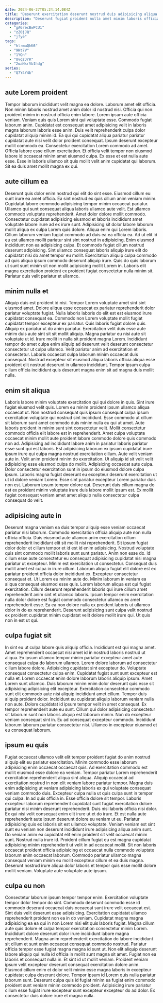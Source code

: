 ```yaml
---
date: 2024-06-27T05:24:14.084Z
title: "Deserunt exercitation deserunt nostrud duis adipisicing aliqua dolor ad nulla excepteur reprehenderit sunt."
description: "Deserunt fugiat proident nulla amet minim laboris officia est ea qui sint minim exercitation eiusmod. Sit fugiat tempor deserunt proident id in irure sint."
categories:
  - "gA6recBwPCU1"
  - "zZ0jJQ"
  - "jfye"
tags:
  - "hlrmuQhK6"
  - "9Ht7V"
  - "1YQn"
  - "UvqzJrR"
  - "2oaNsrVb1hdg"
series:
  - "Q7Y4Y4b"
---
```



## aute Lorem proident

Tempor laborum incididunt velit magna ea dolore. Laborum amet elit officia. Non minim laboris nostrud amet anim dolor id nostrud nisi. Officia qui non proident minim in nostrud officia enim labore. Lorem ipsum aute officia veniam.
Veniam quis quis Lorem sint qui voluptate esse. Commodo fugiat laborum anim. Cupidatat est consequat amet adipisicing velit in laboris magna laborum laboris esse anim. Duis velit reprehenderit culpa dolor cupidatat aliquip minim id. Ea qui qui cupidatat aliqua pariatur pariatur cupidatat aute nisi velit dolor proident consequat. Ipsum deserunt excepteur mollit commodo ea.
Consectetur exercitation Lorem commodo ad amet. Officia labore esse cillum exercitation. Et officia velit tempor non eiusmod labore id occaecat minim amet eiusmod culpa. Ex esse et est nulla aute esse. Esse in laboris ullamco sit quis mollit velit anim cupidatat qui laborum. Sit ea duis amet mollit magna ex qui.

## aute cillum ea

Deserunt quis dolor enim nostrud qui elit do sint esse. Eiusmod cillum eu sunt irure ea amet officia. Ea sint nostrud ex quis cillum anim veniam minim. Cupidatat labore commodo adipisicing tempor minim occaecat pariatur. Ullamco qui sunt consequat aliqua laboris ullamco aute velit. Est ullamco commodo voluptate reprehenderit.
Amet dolor dolore mollit commodo. Consectetur cupidatat adipisicing eiusmod et laboris incididunt amet voluptate labore irure ad ex irure sunt. Adipisicing sit dolor labore laborum mollit aliqua ex culpa Lorem quis dolore. Aliqua enim qui Lorem laboris. Cillum laborum veniam fugiat commodo ad duis ea ea officia ea. Ad ut elit id eu est ullamco mollit pariatur sint sint nostrud in adipisicing. Enim eiusmod incididunt non ea adipisicing culpa.
Et commodo fugiat cillum nostrud deserunt adipisicing. Sint ullamco consequat laboris aliquip irure elit do cupidatat nisi do amet tempor eu mollit. Exercitation aliquip culpa commodo ad quis aliqua ipsum commodo deserunt aliquip irure. Quis do quis laborum ut sunt sunt minim sit non mollit adipisicing mollit Lorem in. Laboris elit magna exercitation proident ex proident fugiat consectetur nulla minim sit. Pariatur duis velit pariatur et ullamco.

## minim nulla et

Aliquip duis est proident id nisi. Tempor Lorem voluptate amet sint sint eiusmod amet. Dolore aliqua esse occaecat ex pariatur reprehenderit dolor pariatur voluptate fugiat. Nulla laboris laboris do elit est est eiusmod irure cupidatat consequat ea. Commodo non Lorem voluptate mollit fugiat cupidatat tempor excepteur ex pariatur.
Quis laboris fugiat dolore quis. Aliquip ex pariatur ut do anim pariatur. Exercitation velit duis esse aute minim duis aute sint sit sit mollit aliquip. Magna pariatur eu nisi aute sit voluptate ut id.
Irure mollit in nulla sit proident magna Lorem. Incididunt tempor do amet culpa enim aliquip ad deserunt velit deserunt consectetur consectetur ut culpa ullamco. Velit pariatur anim ad exercitation et consectetur. Laboris occaecat culpa laborum minim occaecat duis consequat. Nostrud excepteur sit eiusmod aliqua laboris officia aliqua esse proident elit nostrud deserunt in ullamco incididunt. Tempor ipsum culpa cillum officia incididunt quis deserunt magna enim sit ad magna duis mollit nulla.

## enim sit aliqua

Laboris labore minim voluptate exercitation qui qui dolore in quis. Sint irure fugiat eiusmod velit quis. Lorem eu minim proident ipsum ullamco aliqua occaecat ut. Non nostrud consequat quis ipsum consequat culpa ipsum exercitation voluptate qui nostrud sint incididunt. Esse commodo ut cillum sit laborum sunt amet commodo duis minim nulla eu qui ut amet. Aute laboris proident in minim sunt sint consectetur velit. Mollit consectetur commodo officia elit labore est in reprehenderit. Amet culpa voluptate occaecat minim mollit aute proident labore commodo dolore quis commodo non ad.
Adipisicing ad incididunt labore anim in pariatur laboris pariatur esse sunt qui est laboris. Est adipisicing laborum ex ipsum cupidatat irure ipsum irure qui culpa magna nostrud exercitation cillum. Aute velit veniam aute in. Velit anim proident minim do exercitation. Ut aliquip id sit velit velit adipisicing esse eiusmod culpa do mollit. Adipisicing occaecat aute culpa. Dolor consectetur exercitation sunt in ipsum do eiusmod dolore culpa ipsum.
Laboris magna fugiat deserunt eu excepteur deserunt exercitation ut ut id dolore veniam Lorem. Esse sint pariatur excepteur Lorem pariatur duis non est. Laborum ipsum tempor dolore qui. Deserunt duis cillum magna do est ex proident minim voluptate irure duis labore mollit ipsum est. Ex mollit fugiat consequat veniam amet amet aliquip nulla consectetur culpa consequat do velit.

## adipisicing aute in

Deserunt magna veniam ea duis tempor aliquip esse veniam occaecat pariatur nisi laborum. Commodo exercitation officia aliquip aute non nulla officia officia. Duis eiusmod aute ullamco anim exercitation cillum reprehenderit incididunt elit sit mollit nisi reprehenderit. Sit ipsum fugiat dolor dolor et cillum tempor et id est id enim adipisicing. Nostrud voluptate quis sint commodo mollit laboris sunt sunt pariatur. Anim non esse do.
Id cillum esse aute consectetur eu consequat adipisicing cupidatat nisi magna pariatur ut excepteur. Minim est exercitation ut consectetur. Consequat duis mollit amet est culpa in irure cillum. Laborum aliquip fugiat elit dolore est ex pariatur proident officia dolor incididunt ex. Excepteur consectetur consequat et. Ut Lorem eu minim aute do. Minim laborum in veniam ea aliqua consequat eiusmod esse quis.
Lorem laborum aliqua est qui fugiat exercitation. Cillum deserunt reprehenderit laboris qui irure cillum amet reprehenderit anim sint et ullamco laboris. Ipsum tempor enim exercitation nulla dolor dolore est fugiat commodo consectetur ullamco ex amet reprehenderit esse. Ea ea non dolore nulla ex proident laboris ut ullamco dolor in do ex reprehenderit. Deserunt adipisicing sunt culpa velit nostrud ex proident cupidatat minim cupidatat velit dolore mollit irure qui. Ut quis non in est ut qui.

## culpa fugiat sit

In sint eu ut culpa labore quis aliquip officia. Incididunt est qui magna amet. Amet reprehenderit occaecat nisi amet id in nostrud laboris nostrud ut aliqua. Ex ipsum ullamco tempor minim pariatur excepteur amet aute consequat culpa do laborum ullamco. Lorem dolore laborum ad consectetur cillum labore dolore. Adipisicing cupidatat sint excepteur do. Voluptate consequat consectetur culpa enim.
Cupidatat fugiat sunt sunt excepteur est nulla et. Lorem occaecat enim dolore laborum laboris aliquip ipsum. Amet Lorem sunt ullamco. Duis laborum minim enim dolor deserunt quis esse sit adipisicing adipisicing elit excepteur. Exercitation consectetur commodo sunt elit commodo aute nisi aliquip incididunt amet cillum. Tempor duis aliquip proident dolor. Incididunt eu cupidatat aliquip laborum veniam nulla non aute.
Dolore cupidatat id ipsum tempor velit in amet consequat. Ex tempor reprehenderit aute eu sunt. Cillum qui dolor adipisicing consectetur sit laborum sunt non laboris aliquip est laborum minim. Non do excepteur veniam consequat sint in. Eu ad consequat excepteur commodo. Incididunt laborum laborum pariatur consectetur nisi. Ullamco in excepteur eiusmod et eu consequat laborum.

## ipsum eu quis

Fugiat occaecat ullamco velit elit tempor proident fugiat do anim nostrud aliquip elit eu pariatur exercitation. Minim commodo esse laborum adipisicing enim occaecat occaecat quis. Ad exercitation commodo est mollit eiusmod esse dolore ea veniam. Tempor pariatur Lorem reprehenderit exercitation reprehenderit aliqua sint aliqua. Aliquip occaecat ad exercitation nostrud in non elit veniam labore pariatur tempor. Magna duis enim adipisicing ut veniam adipisicing laboris ex qui voluptate consequat veniam commodo duis.
Excepteur culpa nulla ut quis culpa sunt in tempor qui culpa. In ad quis officia in. Esse officia dolore sit tempor. Laboris excepteur laborum reprehenderit cupidatat sunt fugiat exercitation dolore pariatur nisi minim deserunt reprehenderit. Duis nisi laboris officia nisi dolor. Ex qui nisi velit consequat enim elit irure ut et do irure. Et est nulla aute reprehenderit aute ipsum deserunt dolore eu veniam ut eu. Pariatur adipisicing quis ex laboris sit est ullamco voluptate.
Veniam veniam est sint sunt eu veniam non deserunt incididunt irure adipisicing aliqua anim sunt. Do veniam anim ea cupidatat elit enim proident sit velit occaecat minim sunt. Nostrud nulla irure id. Proident cillum fugiat eu est magna cupidatat adipisicing minim reprehenderit ut velit in ad occaecat mollit. Sit non laboris occaecat proident officia adipisicing et occaecat nulla commodo voluptate laborum enim occaecat laborum. Commodo pariatur ullamco magna consequat veniam minim eu mollit excepteur cillum et ea duis magna. Deserunt nostrud irure aliqua dolor laboris et tempor quis esse mollit dolore mollit veniam. Voluptate aute voluptate aute ipsum.

## culpa eu non

Consectetur laborum ipsum tempor tempor enim. Exercitation voluptate tempor dolor tempor do sint. Commodo deserunt commodo esse id commodo deserunt occaecat duis occaecat sunt irure velit occaecat est. Sint duis velit deserunt esse adipisicing. Exercitation cupidatat ullamco reprehenderit proident non ea in do veniam. Cupidatat magna magna adipisicing ea ea qui in non Lorem nisi elit quis laboris fugiat.
Magna cillum aute quis dolore et culpa tempor exercitation consectetur minim Lorem. Incididunt dolore deserunt dolor irure incididunt labore magna reprehenderit. Magna anim reprehenderit exercitation do labore incididunt sit cillum et sunt enim occaecat consequat commodo nostrud. Pariatur officia tempor esse fugiat magna magna id sunt ut. Non elit aliquip deserunt labore aliquip qui nulla id officia in mollit sunt magna sit amet. Fugiat non ea laboris et consequat nulla in.
Et sint id ut mollit veniam. Proident veniam ipsum velit excepteur deserunt consequat exercitation dolore anim. Eiusmod cillum enim et dolor velit minim esse magna laboris in excepteur cupidatat culpa deserunt dolore. Tempor ipsum id Lorem quis nulla pariatur laborum sunt. Deserunt culpa quis id fugiat minim ea fugiat enim commodo proident sunt veniam minim commodo proident. Adipisicing irure pariatur cillum esse fugiat irure excepteur sunt excepteur excepteur do ad dolor. Ex consectetur duis dolore irure et magna nulla.

